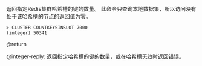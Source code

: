 返回指定Redis集群哈希槽的键的数量。
此命令只查询本地数据集，所以访问没有处于该哈希槽的节点的返回值为零。

```
> CLUSTER COUNTKEYSINSLOT 7000
(integer) 50341
```

@return

@integer-reply: 返回指定哈希槽的键的数量，或在哈希槽无效时返回错误。
